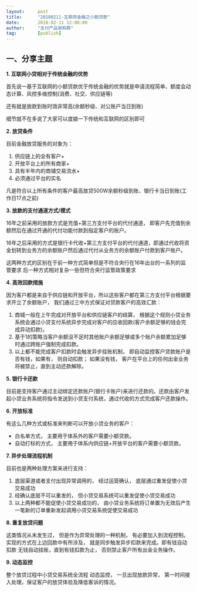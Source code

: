 ```yaml
---
layout:     post 
title:      "20180211-互联网金融之小额贷款"
date:       2018-02-11 12:00:00
author:     "支付产品架构群"
tag:		[publish] 
---
```


## 一、分享主题

**1. 互联网小贷相对于传统金融的优势**

首先说一基于互联网的小额贷款优于传统金融的优势就是申请流程简单、额度会动态计算、风控多维控制(消费、社交、供应链等)  

还有就是放款到账时效非常高(余额秒级、对公账户当日到账)   

细节就不在多说了大家可以度娘一下传统和互联网的区别即可  

**2. 放贷条件**

目前金融放贷服务的对象为：
1. 供应链上的全有客户+  
2. 开放平台上的所有商家+  
3. 具有半年内的商铺交易流水+  
4. 必须通过平台的实名  

凡是符合以上所有条件的客户最高放贷500W余额秒级到账、银行卡当日到账(工作日17点之前)  

**3. 放款的支付通道方式/模式**

16年之前采用的放款方式是充值+第三方支付平台的代付通道， 即客户先充值到余额然后在通过开通的代付功能付款到指定客户的账户。 

16年之后采用的方式是银行卡代收+第三方支付平台的代付通道，即通过代收将资金划转到业务方的余额账户然后通过代付从业务方的余额账户付款到客户账户。 

这两种方式的区别在于前一种方式简单但是不符合央行在16年出台的一系列的监管要求 后一种方式相对复杂一些但符合央行监管政策要求  

**4. 高效回款措施**

因为客户都是来自于供应链和开放平台，所以这些客户都在第三方支付平台根据要求开立了余额账户， 我们通过三中方式保证对贷款客户的高效汇款：  

1. 商城一般在上午完成对开放平台和供应链客户的结算， 根据这个规则小贷业务系统会通过小贷支付系统异步完成对客户的应收回款(客户余额足够的钱会完成异动扣款)。  
2. 基于1的策略当客户余额没不足时其他账户余额足够或多个账户余额累加足够时通过跨账户强制完成扣款。  
3. 以上都不能完成客户扣款时会触发异步挂账机制， 即自动监控客户贷款账户是否有钱，如果有， 则自动扣款； 如果没有钱， 客户在平台上的任何出金业务将被禁止，直到主动还款解除。 

**5. 银行卡还款**

目前是支持客户通过主动绑定还款账户(银行卡账户)来进行还款的。还款由客户发起小贷业务系统将指令发送到小贷支付系统，通过代收的方式完成客户还款操作。

**6. 开放标准**

有这么几种方式或标准来判断可以开放小贷业务的客户：  
- 白名单方式， 主要用于体系外的客户需要小额贷款。  
- 自动打标的方式， 主要用于体系内供应链+开放平台的客户需要小额贷款。  

**7. 异步处理流程机制**

目前也是两种处理方案来进行支持：  
1. 底层渠道或者支付出现异常调用的， 经过运营确认， 底层通过重发促使小贷交易成功   
2. 经确认底层不可以重发的， 但小贷交易系统可以重发促使小贷交易成功 
3. 以上两种都不能促使小贷交易成功的， 由小贷业务系统将订单置为无效后产生一笔新的订单重新发起调用小贷交易系统促使交易成功

**8. 重复放贷问题**

这类情况从未发生过， 但是作为异常处理的一种机制， 有必要加入到流程控制。 实现的方式在上边回款中有所涉及， 就是同步触发异步扣款来完成。即有钱自动扣款 无钱自动挂账，直到有钱扣款为止， 否则禁止客户所有出金业务操作。 

**9. 动态监控**

整个放贷过程中小贷交易系统全流程 动态监控， 一旦出现放款异常， 第一时间接入处理，保证客户的放贷体验及降低客诉的情况。 
